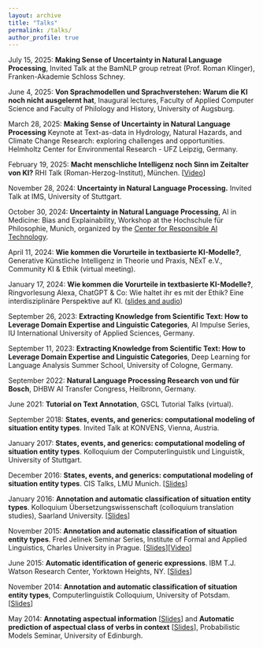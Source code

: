 ```yaml
---
layout: archive
title: "Talks"
permalink: /talks/
author_profile: true
---
```


July 15, 2025: **Making Sense of Uncertainty in Natural Language Processing**, Invited Talk at the BamNLP group retreat (Prof. Roman Klinger), Franken-Akademie Schloss Schney.

June 4, 2025: **Von  Sprachmodellen und Sprachverstehen: Warum die KI noch nicht ausgelernt hat**, Inaugural lectures, Faculty of Applied Computer Science and Faculty of Philology and History, University of Augsburg.

March 28, 2025: **Making Sense of Uncertainty in Natural Language Processing** Keynote at Text-as-data in Hydrology, Natural Hazards, and Climate Change Research: exploring challenges and opportunities. Helmholtz Center for Environmental Research - UFZ Leipzig, Germany.

February 19, 2025: **Macht menschliche Intelligenz noch Sinn im Zeitalter von KI?** RHI Talk (Roman-Herzog-Institut), München. [<a href="https://www.youtube.com/watch?v=Sn2nqUf1p1s">Video</a>]

November 28, 2024: **Uncertainty in Natural Language Processing.** Invited Talk at IMS, University of Stuttgart. 

October 30, 2024: **Uncertainty in Natural Language Processing**, AI in Medicine: Bias and Explainability, Workshop at the Hochschule für Philosophie, Munich, organized by the [Center for Responsible AI Technology](https://www.center-responsible-ai.de/).

April 11, 2024: **Wie kommen die Vorurteile in textbasierte KI-Modelle?**, Generative Künstliche Intelligenz in Theorie und Praxis, NExT e.V., Community KI & Ethik (virtual meeting).

January 17, 2024: **Wie kommen die Vorurteile in textbasierte KI-Modelle?**, Ringvorlesung Alexa, ChatGPT & Co: Wie haltet ihr es mit der Ethik? Eine interdisziplinäre Perspektive auf KI. (<a href="https://www.uni-augsburg.de/de/fakultaet/fai/informatik/studium/ringvorlesung-ki-ethik/">slides and audio</a>)


September 26, 2023: **Extracting Knowledge from Scientific Text: How to Leverage Domain Expertise and Linguistic Categories**, AI Impulse Series, IU International University of Applied Sciences, Germany.

September 11, 2023: **Extracting Knowledge from Scientific Text: How to Leverage Domain Expertise and Linguistic Categories**, Deep Learning for Language Analysis Summer School, University of Cologne, Germany.

September 2022: **Natural Language Processing Research von und für Bosch**, DHBW AI Transfer Congress, Heilbronn, Germany.

June 2021: **Tutorial on Text Annotation**, GSCL Tutorial Talks (virtual).

September 2018: **States, events, and generics: computational modeling of situation entity types**. Invited Talk at KONVENS, Vienna, Austria.

January 2017: **States, events, and generics: computational modeling of situation entity types**. Kolloquium der Computerlinguistik und Linguistik, University of Stuttgart.

December 2016: **States, events, and generics: computational modeling of situation entity types**. CIS Talks, LMU Munich. [[Slides](http://annefried.github.io/files/slides_cis_talk_dec2016_friedrich.pdf)]

January 2016: **Annotation and automatic classification of situation entity types**. Kolloquium Übersetzungswissenschaft (colloquium translation studies), Saarland University. [[Slides](http://annefried.github.io/files/slides_jan2016_sb_friedrich.pdf)]

November 2015: **Annotation and automatic classification of situation entity types**. Fred Jelinek Seminar Series, Institute of Formal and Applied Linguistics, Charles University in Prague. [[Slides](http://annefried.github.io/files/slides_prague_friedrich_2015.pdf)][[Video](https://lectures.ms.mff.cuni.cz/view.php?rec=301)]

June 2015: **Automatic identification of generic expressions**. IBM T.J. Watson Research Center, Yorktown Heights, NY. [[Slides](http://annefried.github.io/files/slides_genericity_friedrich_ibm2015.pdf)]

November 2014: **Annotation and automatic classification of situation entity types**, Computerlinguistik Colloquium, University of Potsdam. [[Slides](http://annefried.github.io/files/slides_colloquium_potsdam_friedrich_2014.pdf)]

May 2014: **Annotating aspectual information** [[Slides](http://annefried.github.io/files/slides-annotating-aspectual-information-friedrich2014.pdf)] and **Automatic prediction of aspectual class of verbs in context** [[Slides](http://annefried.github.io/files/slides_acl2014_paper_friedrich_palmer.pdf)], Probabilistic Models Seminar, University of Edinburgh.
